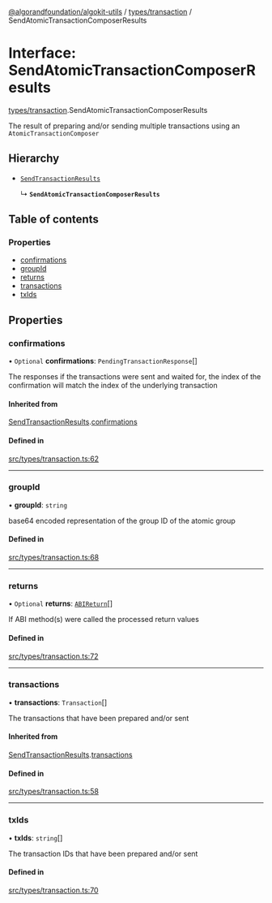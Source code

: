 [@algorandfoundation/algokit-utils](../README.md) / [types/transaction](../modules/types_transaction.md) / SendAtomicTransactionComposerResults

# Interface: SendAtomicTransactionComposerResults

[types/transaction](../modules/types_transaction.md).SendAtomicTransactionComposerResults

The result of preparing and/or sending multiple transactions using an `AtomicTransactionComposer`

## Hierarchy

- [`SendTransactionResults`](types_transaction.SendTransactionResults.md)

  ↳ **`SendAtomicTransactionComposerResults`**

## Table of contents

### Properties

- [confirmations](types_transaction.SendAtomicTransactionComposerResults.md#confirmations)
- [groupId](types_transaction.SendAtomicTransactionComposerResults.md#groupid)
- [returns](types_transaction.SendAtomicTransactionComposerResults.md#returns)
- [transactions](types_transaction.SendAtomicTransactionComposerResults.md#transactions)
- [txIds](types_transaction.SendAtomicTransactionComposerResults.md#txids)

## Properties

### confirmations

• `Optional` **confirmations**: `PendingTransactionResponse`[]

The responses if the transactions were sent and waited for,
the index of the confirmation will match the index of the underlying transaction

#### Inherited from

[SendTransactionResults](types_transaction.SendTransactionResults.md).[confirmations](types_transaction.SendTransactionResults.md#confirmations)

#### Defined in

[src/types/transaction.ts:62](https://github.com/algorandfoundation/algokit-utils-ts/blob/main/src/types/transaction.ts#L62)

___

### groupId

• **groupId**: `string`

base64 encoded representation of the group ID of the atomic group

#### Defined in

[src/types/transaction.ts:68](https://github.com/algorandfoundation/algokit-utils-ts/blob/main/src/types/transaction.ts#L68)

___

### returns

• `Optional` **returns**: [`ABIReturn`](../modules/types_app.md#abireturn)[]

If ABI method(s) were called the processed return values

#### Defined in

[src/types/transaction.ts:72](https://github.com/algorandfoundation/algokit-utils-ts/blob/main/src/types/transaction.ts#L72)

___

### transactions

• **transactions**: `Transaction`[]

The transactions that have been prepared and/or sent

#### Inherited from

[SendTransactionResults](types_transaction.SendTransactionResults.md).[transactions](types_transaction.SendTransactionResults.md#transactions)

#### Defined in

[src/types/transaction.ts:58](https://github.com/algorandfoundation/algokit-utils-ts/blob/main/src/types/transaction.ts#L58)

___

### txIds

• **txIds**: `string`[]

The transaction IDs that have been prepared and/or sent

#### Defined in

[src/types/transaction.ts:70](https://github.com/algorandfoundation/algokit-utils-ts/blob/main/src/types/transaction.ts#L70)
